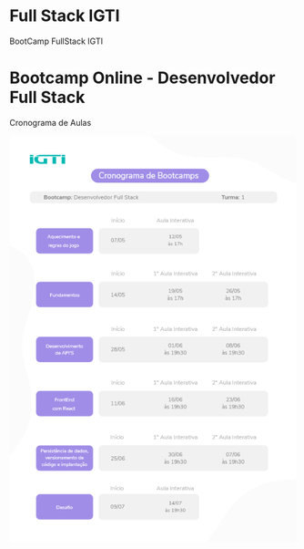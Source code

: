 # Full Stack IGTI
BootCamp FullStack IGTI

<h1> Bootcamp Online - Desenvolvedor Full Stack </h1>
<p> </p>

<p> Cronograma de Aulas </p>


![AULAS](https://github.com/adalbertobrant/FullStackIGTI/blob/master/imagens/Bootcamp%20Full%20Stack%20-%20Turma%2001-1.png?raw=true "Cronograma Turma 01")

